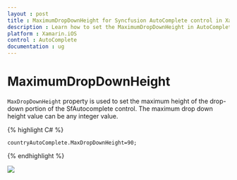 ```yaml
---
layout : post
title : MaximumDropDownHeight for Syncfusion AutoComplete control in Xamarin.iOS
description : Learn how to set the MaximumDropDownHeight in AutoComplete 
platform : Xamarin.iOS
control : AutoComplete
documentation : ug
---
```


# MaximumDropDownHeight

`MaxDropDownHeight` property is used to set the maximum height of the drop-down portion of the SfAutocomplete control. The maximum drop down height value can be any integer value.

{% highlight C# %}

	countryAutoComplete.MaxDropDownHeight=90;

{% endhighlight %}

![](images/maxdropdownheight.png)
